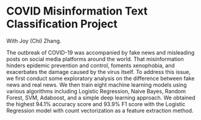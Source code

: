 # COVID Misinformation Text Classification Project

With Joy (Chi) Zhang.

The outbreak of COVID-19 was accompanied by fake news and misleading posts on social media platforms around the world. That misinformation hinders epidemic prevention and control, foments xenophobia, and exacerbates the damage caused by the virus itself. To address this issue, we first conduct some exploratory analysis on the difference between fake news and real news. We then train eight machine learning models using various algorithms including Logistic Regression, Naive Bayes, Random Forest, SVM, Adaboost, and a simple deep learning approach. We obtained the highest 94.1% accuracy score and 93.9% F1 score with the Logistic Regression model with count vectorization as a feature extraction method. 
